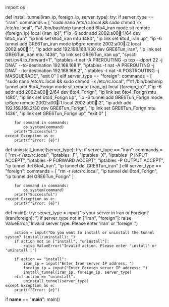 import os

def install_tunnel(iran_ip, foreign_ip, server_type):
    try:
        if server_type == "iran":
            commands = [
                "sudo nano /etc/rc.local && sudo chmod +x /etc/rc.local",
                f"#! /bin/bash\nip tunnel add 6to4_iran mode sit remote {foreign_ip} local {iran_ip}",
                f"ip -6 addr add 2002:a00:100::1/64 dev 6to4_iran",
                "ip link set 6to4_iran mtu 1480",
                "ip link set 6to4_iran up",
                "ip -6 tunnel add GRE6Tun_iran mode ip6gre remote 2002:a00:100::2 local 2002:a00:100::1",
                "ip addr add 192.168.168.1/30 dev GRE6Tun_iran",
                "ip link set GRE6Tun_iran mtu 1436",
                "ip link set GRE6Tun_iran up",
                "sysctl net.ipv4.ip_forward=1",
                "iptables -t nat -A PREROUTING -p tcp --dport 22 -j DNAT --to-destination 192.168.168.1",
                "iptables -t nat -A PREROUTING -j DNAT --to-destination 192.168.168.2",
                "iptables -t nat -A POSTROUTING -j MASQUERADE",
                "exit 0"
            ]
        elif server_type == "foreign":
            commands = [
                "sudo nano /etc/rc.local && sudo chmod +x /etc/rc.local",
                f"#! /bin/bash\nip tunnel add 6to4_Forign mode sit remote {iran_ip} local {foreign_ip}",
                f"ip -6 addr add 2002:a00:100::2/64 dev 6to4_Forign",
                "ip link set 6to4_Forign mtu 1480",
                "ip link set 6to4_Forign up",
                "ip -6 tunnel add GRE6Tun_Forign mode ip6gre remote 2002:a00:100::1 local 2002:a00:100::2",
                "ip addr add 192.168.168.2/30 dev GRE6Tun_Forign",
                "ip link set GRE6Tun_Forign mtu 1436",
                "ip link set GRE6Tun_Forign up",
                "exit 0"
            ]

        for command in commands:
            os.system(command)
        print("Successful")
    except Exception as e:
        print(f"Error: {e}")

def uninstall_tunnel(server_type):
    try:
        if server_type == "iran":
            commands = [
                "rm -r /etc/rc.local",
                "iptables -F",
                "iptables -X",
                "iptables -P INPUT ACCEPT",
                "iptables -P FORWARD ACCEPT",
                "iptables -P OUTPUT ACCEPT",
                "ip tunnel del 6to4_iran",
                "ip tunnel del GRE6Tun_iran"
            ]
        elif server_type == "foreign":
            commands = [
                "rm -r /etc/rc.local",
                "ip tunnel del 6to4_Forign",
                "ip tunnel del GRE6Tun_Forign"
            ]

        for command in commands:
            os.system(command)
        print("Successful")
    except Exception as e:
        print(f"Error: {e}")

def main():
    try:
        server_type = input("Is your server in Iran or Foreign? (iran/foreign): ")
        if server_type not in ["iran", "foreign"]:
            raise ValueError("Invalid server type. Please enter 'iran' or 'foreign'.")

        action = input("Do you want to install or uninstall the tunnel system? (install/uninstall): ")
        if action not in ["install", "uninstall"]:
            raise ValueError("Invalid action. Please enter 'install' or 'uninstall'.")

        if action == "install":
            iran_ip = input("Enter Iran server IP address: ")
            foreign_ip = input("Enter Foreign server IP address: ")
            install_tunnel(iran_ip, foreign_ip, server_type)
        elif action == "uninstall":
            uninstall_tunnel(server_type)
    except Exception as e:
        print(f"Error: {e}")

if __name__ == "__main__":
    main()
